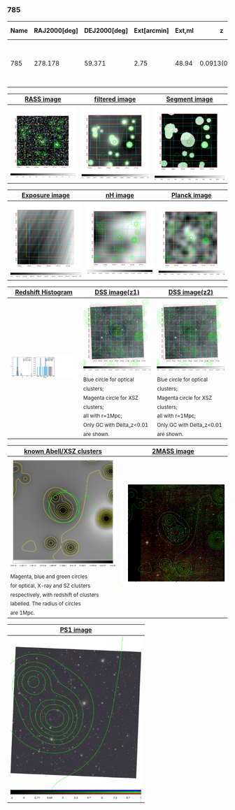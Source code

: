 <div STYLE="page-break-after: always;"></div>

### 785

|Name|RAJ2000[deg]|DEJ2000[deg] |Ext[arcmin]| Ext,ml | z | z_src| C|GC(XSZ,Delta_z<0.01)| GC(OPT,Delta_z<0.01)|GC| R_sig[arcmin] | R500[arcmin] | R500[Mpc]| CRsig[c/s] | CR500[c/s] |L500[1E44 erg/s]|F500[1E-12 erg/s/cm^2]| M500[1E14 Msun]|Tx[keV]|Cnt_sig|Beta|Rc[arcmin]|Comment|Alias|
|---|---|---|---|---|---|------|---|--------|---------|----------|---|---|---|---|---|---|---|---|---|---|---|---|---|---|
|785| 278.178| 59.371| 2.75| 48.94| 0.0913(0.006)| z1, z_opt| S| -| W| N, Tar, W| 10.750| 7.078| 0.722| 0.086(0.016)| 0.081(0.015)| 0.302(0.036)| 1.447(0.171)| 1.17(0.07)| 2.43(0.09)| 163.3| 0.752(-0.130+0.150)| 4.322(-1.191+1.169)| An SZ cluster with no $z$ and offset = 0.06 Mpc| t117|

|[RASS image](../image/785/785_img.pdf)|[filtered image](../image/785/785_fil.pdf)|[Segment image](../image/785/785_seg.pdf)|
|-------------------|--------------------|-------------------|
| <img src="../image/785/785_img.png" width="300">  | <img src="../image/785/785_fil.png" width="300">   | <img src="../image/785/785_seg.png" width="300">  |

|[Exposure image](../image/785/785_mex.pdf)| [nH image](../image/785/785_nh.pdf)| [Planck image](../image/785/785_p.pdf)|
|-------------------|--------------------|-------------------|
|<img src="../image/785/785_mex.png" width="300">   | <img src="../image/785/785_nh.png" width="300">    | <img src="../image/785/785_p.png" width="300"> |

|[Redshift Histogram](../image/785/785_zg.pdf) | [DSS image(z1)](../image/785/785_dss_z1.pdf)      |  [DSS image(z2)](../image/785/785_dss_z2.pdf)    |
|-------------------|--------------------|-------------------|
|<img src="../image/785/785_zg.png" width="300"> |<img src="../image/785/785_dss_z1.png" width="300"> <sub><br>Blue circle for optical clusters; <br>Magenta circle for XSZ clusters; <br>all with r=1Mpc; <br>Only GC with Delta_z<0.01 are shown. </sub>| <img src="../image/785/785_dss_z2.png" width="300"><sub><br>Blue circle for optical clusters; <br>Magenta circle for XSZ clusters; <br>all with r=1Mpc; <br>Only GC with Delta_z<0.01 are shown. </sub> |

|[known Abell/XSZ clusters](../image/785/785_gc.pdf) | [2MASS image](../image/785/785_2mass.pdf)      |
|-------------------|-------------------|
|<img src=../image/785/785_gc.png width="300"> <br><sub>Magenta, blue and green circles <br>for optical, X-ray and SZ clusters <br>respectively, with redshift of clusters <br>labelled. The radius of circles <br>are 1Mpc.</sub>|<img src="../image/785/785_2mass.png" width="300">  |

|[PS1 image](../image/785/785_ps1.pdf)            |
|-------------------|
| <img src="../image/785/785_ps1.pdf" width="300">  |
